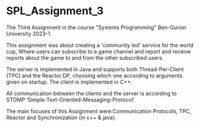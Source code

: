 # SPL_Assignment_3
The Third Assignment in the course "Systems Programming" Ben-Gurion University 2023-1.

This assignment was about creating a 'community led' service for the world cup,
Where users can subscribe to a game channel and report and receive reports
about the game to and from the other subscribed users.

The server is implemented in Java and supports both Thread-Per-Client (TPC) and the Reactor DP,
choosing which one according to arguments given on startup. 
The client is implemented in C++.

All communication between the clients and the server is according to
STOMP ‘Simple-Text-Oriented-Messaging-Protocol’.

The main focuses of this Assignment were:Communication Protocols, TPC, Reactor and Synchronization (in c++ & java).
